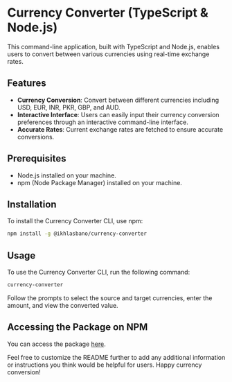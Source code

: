 
# Currency Converter (TypeScript & Node.js)

This command-line application, built with TypeScript and Node.js, enables users to convert between various currencies using real-time exchange rates.

## Features

- **Currency Conversion**: Convert between different currencies including USD, EUR, INR, PKR, GBP, and AUD.
- **Interactive Interface**: Users can easily input their currency conversion preferences through an interactive command-line interface.
- **Accurate Rates**: Current exchange rates are fetched to ensure accurate conversions.

## Prerequisites

- Node.js installed on your machine.
- npm (Node Package Manager) installed on your machine.

## Installation

To install the Currency Converter CLI, use npm:

```bash
npm install -g @ikhlasbano/currency-converter
```

## Usage

To use the Currency Converter CLI, run the following command:

```bash
currency-converter
```

Follow the prompts to select the source and target currencies, enter the amount, and view the converted value.


## Accessing the Package on NPM

You can access the package [here](https://www.npmjs.com/package/@ikhlasbano/currency-converter).



Feel free to customize the README further to add any additional information or instructions you think would be helpful for users. Happy currency conversion!

